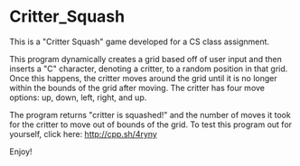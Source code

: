 # Critter_Squash
This is a "Critter Squash" game developed for a CS class assignment.

This program dynamically creates a grid based off of user input and then inserts a "C" character, denoting a critter, to a random position in that grid. Once this happens, the critter moves around the grid until it is no longer within the bounds of the grid after moving. The critter has four move options: up, down, left, right, and up. 

The program returns "critter is squashed!" and the number of moves it took for the critter to move out of bounds of the grid. 
To test this program out for yourself, click here: http://cpp.sh/4ryny

Enjoy!
